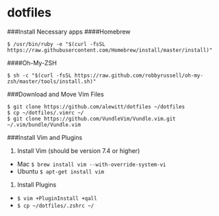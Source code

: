 # dotfiles

###Install Necessary apps
####Homebrew
```
$ /usr/bin/ruby -e "$(curl -fsSL https://raw.githubusercontent.com/Homebrew/install/master/install)"
```
####Oh-My-ZSH
```
$ sh -c "$(curl -fsSL https://raw.github.com/robbyrussell/oh-my-zsh/master/tools/install.sh)"
```

###Download and Move Vim Files
```
$ git clone https://github.com/alewitt/dotfiles ~/dotfiles
$ cp ~/dotfiles/.vimrc ~/
$ git clone https://github.com/VundleVim/Vundle.vim.git ~/.vim/bundle/Vundle.vim
```

###Install Vim and Plugins
1. Install Vim (should be version 7.4 or higher)
  * Mac `$ brew install vim --with-override-system-vi`
  * Ubuntu `$ apt-get install vim`
1. Install Plugins
  * `$ vim +PluginInstall +qall`
  * `$ cp ~/dotfiles/.zshrc ~/`


